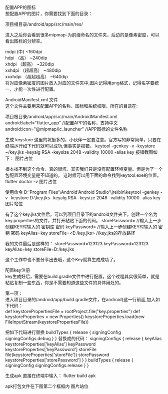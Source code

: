 配置APP的图标  
想配置APP的图片，你需要找到下面的目录：  

项目根目录/android/app/src/main/res/  

进入之后你会看到很多mipmap-为前缀命名的文件夹，后边的是像素密度，可以看出图标的分辨率。  

mdpi (中) ~160dpi  
hdpi （高） ~240dip  
xhdpi （超高） ~320dip  
xxhdpi （超超高） ~480dip  
xxxhdpi （超超超高） ~640dip  
将对应像素密度的图片放入对应的文件夹中,图片记得用png格式，记得名字要统一，才能一次性进行配置。  

AndroidManifest.xml 文件  
这个文件主要用来配置APP的名称、图标和系统权限，所在的目录在:  

项目根目录/android/app/src/main/AndroidManifest.xml
android:label="flutter_app"   //配置APP的名称，支持中文
android:icon="@mipmap/ic_launcher" //APP图标的文件名称

生成 keystore
这里的坑挺多的，小伙伴一定要注意。官方写的非常简单，只要在终端运行如下代码就可以成功,但事实是报错。
keytool -genkey -v -keystore ~/key.jks -keyalg RSA -keysize 2048 -validity 10000 -alias key
报错截图如下：
图片占位

根本找不到这个命令，真的很坑，其实我们只是没有配置环境变量。但是为了一个包配置环境变量是不知道的。
这时候可以用下面的命令找到keytool.exe的位置。
flutter doctor -v
图片占位

使用命令
D:\'Program Files'\Android\'Android Studio'\jre\bin\keytool -genkey -v -keystore D:\key.jks -keyalg RSA -keysize 2048 -validity 10000 -alias key
图片站位

有了这个key.jks文件后，可以到项目目录下的android文件夹下，创建一个名为key.properties的文件，并打开粘贴下面的代码。
storePassword=<password from previous step>    //输入上一步创建KEY时输入的 密钥库 密码
keyPassword=<password from previous step>    //输入上一步创建KEY时输入的 密钥 密码
keyAlias=key
storeFile=<E:/key.jks>    //key.jks的存放路径

我的文件最后是这样的：
storePassword=123123
keyPassword=123123
keyAlias=key
storeFile=D:/key.jks

这个工作中也不要分享出去哦，这个Key就算生成成功了。  

配置key注册  
key生成好后，需要在build.gradle文件中进行配置。这个过程其实很简单，就是粘贴复制一些东西，你是不需要知道这些文件的具体用处的。  

第一项：  
进入项目目录的/android/app/build.gradle文件，在android{这一行前面,加入如下代码：  
def keystorePropertiesFile = rootProject.file("key.properties")
def keystoreProperties = new Properties()
keystoreProperties.load(new FileInputStream(keystorePropertiesFile))

把如下代码进行替换
buildTypes {
    release {
        signingConfig signingConfigs.debug
    }
}
替换成的代码：
signingConfigs {
    release {
        keyAlias keystoreProperties['keyAlias']
        keyPassword keystoreProperties['keyPassword']
        storeFile file(keystoreProperties['storeFile'])
        storePassword keystoreProperties['storePassword']
    }
}
buildTypes {
    release {
        signingConfig signingConfigs.release
    }
}


生成apk
直接在终端中输入：
flutter build apk

apk打包文件在下图第二个框框内
图片站位





